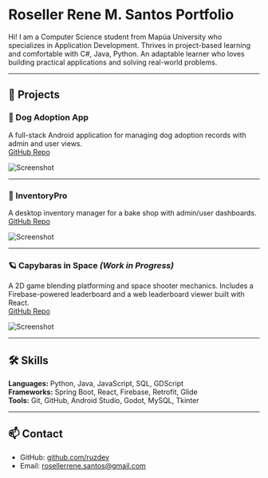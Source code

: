 # Roseller Rene M. Santos Portfolio

Hi! I am a Computer Science student from Mapúa University who specializes in Application Development. Thrives in project-based learning and comfortable with C#, Java, Python. An adaptable learner who loves building practical applications and solving real-world problems.

---

## 🚀 Projects

### 🐶 Dog Adoption App
A full-stack Android application for managing dog adoption records with admin and user views.  
[GitHub Repo](https://github.com/DahRealRuz/Dog_Adoption)

![Screenshot](images/dog-app.png)

---

### 🧁 InventoryPro
A desktop inventory manager for a bake shop with admin/user dashboards.  
[GitHub Repo](https://github.com/YOUR-LINK-HERE)

![Screenshot](images/inventorypro.png)

---

### 🪐 Capybaras in Space *(Work in Progress)*
A 2D game blending platforming and space shooter mechanics. Includes a Firebase-powered leaderboard and a web leaderboard viewer built with React.  
[GitHub Repo](https://github.com/YOUR-LINK-HERE)

![Screenshot](images/capybaras-wip.png)

---

## 🛠️ Skills

**Languages:** Python, Java, JavaScript, SQL, GDScript  
**Frameworks:** Spring Boot, React, Firebase, Retrofit, Glide  
**Tools:** Git, GitHub, Android Studio, Godot, MySQL, Tkinter

---

## 📫 Contact

- GitHub: [github.com/ruzdev]([https://github.com/ruzdev](https://github.com/DahRealRuz))
- Email: rosellerrene.santos@gmail.com
